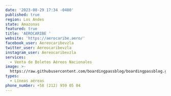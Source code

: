 ```yaml
---
date: '2023-08-29 17:34 -0400'
published: true
region: Los Andes
state: Amazonas
featured: true
title: 'AEROCARIBE '
website: 'https://aerocaribe.aero/'
facebook_user: Aereocaribevzla
twitter_user: Aereocaribevzla
instagram_user: Aereocaribevzla
services:
  - Venta de Boletos Aéreos Nacionales
image: >-
  https://raw.githubusercontent.com/boardingpassblog/boardingpassblog.github.io/main/assets/images/AEROCARIBE-LOGO.jpg
types:
  - Líneas aéreas
phone_number: +58 (212) 959 05 04
---
```

